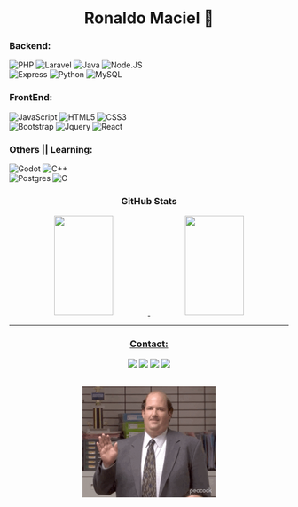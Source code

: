 <h1 align="center">Ronaldo Maciel 👾</h1>
<div align="center">
 <div>
 <h3 align="left">Backend:</h3>
<p align="left">
   <img alt="PHP" src="https://img.shields.io/badge/php-%23777BB4.svg?style=for-the-badge&logo=php&logoColor=white"/>
   <img alt="Laravel" src="https://img.shields.io/badge/laravel-%23FF2D20.svg?style=for-the-badge&logo=laravel&logoColor=white"/>
   <img alt="Java" src="https://img.shields.io/badge/java-%23ED8B00.svg?style=for-the-badge&logo=java&logoColor=white"/>
   <img alt="Node.JS" src="https://img.shields.io/badge/node.js-6DA55F?style=for-the-badge&logo=node.js&logoColor=white"/>
   <br>
   <img alt="Express" src="https://img.shields.io/badge/express.js-%23404d59.svg?style=for-the-badge&logo=express&logoColor=white"/>
   <img alt="Python" src="https://img.shields.io/badge/python-3670A0?style=for-the-badge&logo=python&logoColor=white"/>
   <img alt="MySQL" src="https://img.shields.io/badge/mysql-%2300f.svg?style=for-the-badge&logo=mysql&logoColor=white"/>
</p>

 <h3 align="left">FrontEnd:</h3>
<p align="left">
   <img alt="JavaScript" src="https://img.shields.io/badge/javascript-%23323330.svg?style=for-the-badge&logo=javascript&logoColor=%23F7DF1E"/>
   <img alt="HTML5" src="https://img.shields.io/badge/html5-%23E34F26.svg?style=for-the-badge&logo=html5&logoColor=white"/>
   <img alt="CSS3" src="https://img.shields.io/badge/css3-%231572B6.svg?style=for-the-badge&logo=css3&logoColor=white"/>
   <br>
   <img alt="Bootstrap" src="https://img.shields.io/badge/bootstrap-%23563D7C.svg?style=for-the-badge&logo=bootstrap&logoColor=white"/>
   <img alt="Jquery" src="https://img.shields.io/badge/jquery-%230769AD.svg?style=for-the-badge&logo=jquery&logoColor=white"/>
   <img alt="React" src="https://img.shields.io/badge/react-%2320232a.svg?style=for-the-badge&logo=react&logoColor=%2361DAFB"/>
</p>

<h3 align="left">Others || Learning:</h3>
<p align="left">
   <img alt="Godot" src="https://img.shields.io/badge/GODOT-%23FFFFFF.svg?style=for-the-badge&logo=godot-engine"/>
   <img alt="C++" src="https://img.shields.io/badge/c++-%2300599C.svg?style=for-the-badge&logo=c%2B%2B&logoColor=white"/>
   <br>
   <img alt="Postgres" src ="https://img.shields.io/badge/postgres-%23316192.svg?style=for-the-badge&logo=postgresql&logoColor=white"/>
   <img alt="C" src="https://img.shields.io/badge/c-%2300599C.svg?style=for-the-badge&logo=c&logoColor=white"/>
</p>
  
  ### GitHub Stats

<div>
  <a href="https://github.com/Ronaldo3030">
  <img width="46%" height="180em" src="https://github-readme-stats-eight-theta.vercel.app/api?username=Ronaldo3030&show_icons=true&theme=tokyonight&include_all_commits=true&count_private=true"/>
  <img width="46%" height="180em" src="https://github-readme-stats-eight-theta.vercel.app/api/top-langs/?username=Ronaldo3030&layout=compact&langs_count=8&theme=tokyonight"/>
<div>
  
   </div>
   
---

### Contact:
    
   <a href="https://instagram.com/juninho_jucaa" target="_blank"><img src="https://img.shields.io/badge/-Instagram-%23E4405F?style=for-the-badge&logo=instagram&logoColor=white" target="_blank"></a>
  <a href="https://twitter.com/Juninhojucasido" target="_blank"><img src="https://img.shields.io/twitter/follow/Juninhojucasido?label=Twitter&style=for-the-badge" target="_blank"></a> 
   <a href = "mailto:ronaldomacielcamposjunior@gmail.com"><img src="https://img.shields.io/badge/-Gmail-%23333?style=for-the-badge&logo=gmail&logoColor=white" target="_blank"></a>
   <a href="https://www.linkedin.com/in/ronaldo-maciel-586619209" target="_blank"><img src="https://img.shields.io/badge/-LinkedIn-%230077B5?style=for-the-badge&logo=linkedin&logoColor=white" target="_blank"></a>
 </div>
 <br>

  <img width="auto" height="200px" src="hi.gif">
